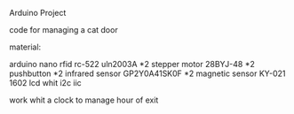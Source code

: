 Arduino Project

code for managing a cat door

material:

  arduino nano
  rfid rc-522
  uln2003A *2
  stepper motor 28BYJ-48 *2
  pushbutton *2
  infrared sensor GP2Y0A41SK0F *2
  magnetic sensor KY-021
  1602 lcd whit i2c iic
  
work whit a clock to manage hour of exit
